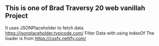 ## This is one of Brad Traversy 20 web vanillah Project

It uses JSONPlaceholder to fetch data
https://jsonplaceholder.typicode.com/
Filter Data with using indexOf
The loader is from
https://cssfx.netlify.com/
